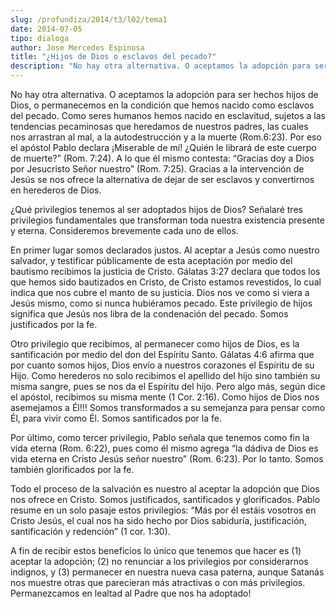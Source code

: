 ```yaml
---
slug: /profundiza/2014/t3/l02/tema1
date: 2014-07-05
tipo: dialoga
author: Jose Mercedes Espinosa
title: "¿Hijos de Dios o esclavos del pecado?"
description: "No hay otra alternativa. O aceptamos la adopción para ser hechos hijos de Dios,  o permanecemos en la condición que hemos nacido como esclavos del pecado. Como  seres humanos hemos nacido en esclavitud, sujetos a las tendencias pecaminosas  que heredamos de nuestros padres, la..."
---
```


No hay otra alternativa. O aceptamos la adopción para ser hechos hijos de Dios, o permanecemos en la condición que hemos nacido como esclavos del pecado. Como seres humanos hemos nacido en esclavitud, sujetos a las tendencias pecaminosas que heredamos de nuestros padres, las cuales nos arrastran al mal, a la autodestrucción y a la muerte (Rom.6:23). Por eso el apóstol Pablo declara ¡Miserable de mí! ¿Quién le librará de este cuerpo de muerte?” (Rom. 7:24). A lo que él mismo contesta: “Gracias doy a Dios por Jesucristo Señor nuestro” (Rom. 7:25). Gracias a la intervención de Jesús se nos ofrece la alternativa de dejar de ser esclavos y convertirnos en herederos de Dios.

¿Qué privilegios tenemos al ser adoptados hijos de Dios? Señalaré tres privilegios fundamentales que transforman toda nuestra existencia presente y eterna. Consideremos brevemente cada uno de ellos.

En primer lugar somos declarados justos. Al aceptar a Jesús como nuestro salvador, y testificar públicamente de esta aceptación por medio del bautismo recibimos la justicia de Cristo. Gálatas 3:27 declara que todos los que hemos sido bautizados en Cristo, de Cristo estamos revestidos, lo cual indica que nos cubre el manto de su justicia. Dios nos ve como si viera a Jesús mismo, como si nunca hubiéramos pecado. Este privilegio de hijos significa que Jesús nos libra de la condenación del pecado. Somos justificados por la fe.

Otro privilegio que recibimos, al permanecer como hijos de Dios, es la santificación por medio del don del Espíritu Santo. Gálatas 4:6 afirma que por cuanto somos hijos, Dios envío a nuestros corazones el Espíritu de su Hijo. Como herederos no solo recibimos el apellido del hijo sino también su misma sangre, pues se nos da el Espíritu del hijo. Pero algo más, según dice el apóstol, recibimos su misma mente (1 Cor. 2:16). Como hijos de Dios nos asemejamos a Él!!! Somos transformados a su semejanza para pensar como Él, para vivir como Él. Somos santificados por la fe.

Por último, como tercer privilegio, Pablo señala que tenemos como fin la vida eterna (Rom. 6:22), pues como él mismo agrega “la dádiva de Dios es vida eterna en Cristo Jesús señor nuestro” (Rom. 6:23). Por lo tanto. Somos también glorificados por la fe.

Todo el proceso de la salvación es nuestro al aceptar la adopción que Dios nos ofrece en Cristo. Somos justificados, santificados y glorificados. Pablo resume en un solo pasaje estos privilegios: “Más por él estáis vosotros en Cristo Jesús, el cual nos ha sido hecho por Dios sabiduría, justificación, santificación y redención” (1 cor. 1:30).

A fin de recibir estos beneficios lo único que tenemos que hacer es (1) aceptar la adopción; (2) no renunciar a los privilegios por considerarnos indignos, y (3) permanecer en nuestra nueva casa paterna, aunque Satanás nos muestre otras que parecieran más atractivas o con más privilegios. Permanezcamos en lealtad al Padre que nos ha adoptado!
